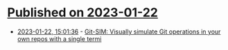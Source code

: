 # [Published on 2023-01-22](index.md)

* [2023-01-22, 15:01:36](https://news.ycombinator.com/item?id=34477976) - [Git-SIM: Visually simulate Git operations in your own repos with a single termi](https://initialcommit.com/blog/git-sim)
